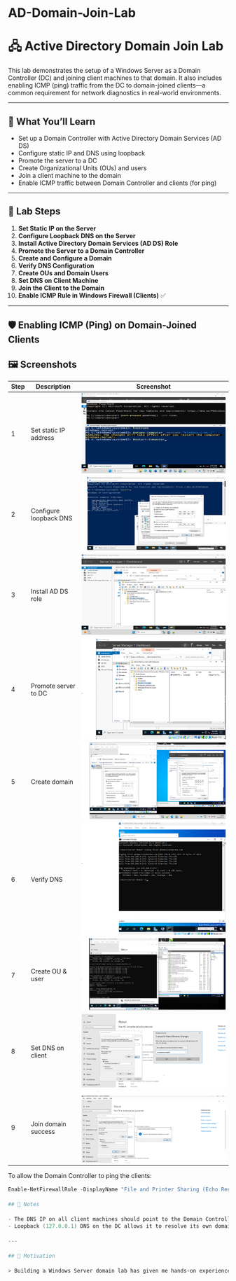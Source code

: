 # AD-Domain-Join-Lab

# 🖧 Active Directory Domain Join Lab

This lab demonstrates the setup of a Windows Server as a Domain Controller (DC) and joining client machines to that domain. It also includes enabling ICMP (ping) traffic from the DC to domain-joined clients—a common requirement for network diagnostics in real-world environments.

---

## 🧠 What You’ll Learn

- Set up a Domain Controller with Active Directory Domain Services (AD DS)
- Configure static IP and DNS using loopback
- Promote the server to a DC
- Create Organizational Units (OUs) and users
- Join a client machine to the domain
- Enable ICMP traffic between Domain Controller and clients (for ping)

---

## 🔧 Lab Steps

1. **Set Static IP on the Server**
2. **Configure Loopback DNS on the Server**
3. **Install Active Directory Domain Services (AD DS) Role**
4. **Promote the Server to a Domain Controller**
5. **Create and Configure a Domain**
6. **Verify DNS Configuration**
7. **Create OUs and Domain Users**
8. **Set DNS on Client Machine**
9. **Join the Client to the Domain**
10. **Enable ICMP Rule in Windows Firewall (Clients)** ✅

---

## 🛡️ Enabling ICMP (Ping) on Domain-Joined Clients

## 🖼️ Screenshots

| Step | Description | Screenshot |
|------|-------------|------------|
| 1 | Set static IP address | ![1](./screenshots/Scrn_1.png) |
| 2 | Configure loopback DNS | ![2](./screenshots/Scrn_2.png) |
| 3 | Install AD DS role | ![3](./screenshots/Scrn_3.png) |
| 4 | Promote server to DC | ![4](./screenshots/Scrn_4.png) |
| 5 | Create domain | ![5](./screenshots/Scrn_5.png) |
| 6 | Verify DNS | ![6](./screenshots/Scrn_6.png) |
| 7 | Create OU & user | ![7](./screenshots/Scrn_7.png) |
| 8 | Set DNS on client | ![8](./screenshots/Scrn_8.png) |
| 9 | Join domain success | ![9](./screenshots/Scrn_9.png) |
To allow the Domain Controller to ping the clients:
```powershell
Enable-NetFirewallRule -DisplayName "File and Printer Sharing (Echo Request - ICMPv4-In)"

## 📘 Notes

- The DNS IP on all client machines should point to the Domain Controller’s IP to ensure proper domain name resolution.
- Loopback (127.0.0.1) DNS on the DC allows it to resolve its own domain queries.

---

## 📣 Motivation

> Building a Windows Server domain lab has given me hands-on experience with how enterprise environments manage identity, authentication, and networking. Step by step, the pieces come together—and documenting them makes the process even clearer.
